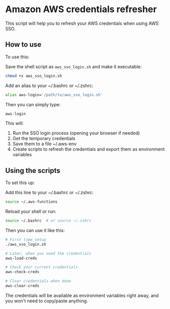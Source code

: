 # Amazon AWS credentials refresher

This script will help you to refresh your AWS credentials when using AWS SSO.

## How to use

To use this:

Save the shell script as `aws_sso_login.sh` and make it executable:

```bash
chmod +x aws_sso_login.sh
```

Add an alias to your ~/.bashrc or ~/.zshrc:

```bash
alias aws-login='/path/to/aws_sso_login.sh'
```

Then you can simply type:
```bash
aws-login
```
This will:

1. Run the SSO login process (opening your browser if needed)
2. Get the temporary credentials 
3. Save them to a file ~/.aws-env
4. Create scripts to refresh the credentials and export them as environment variables

## Using the scripts

To set this up:

Add this line to your ~/.bashrc or ~/.zshrc:
```bash
source ~/.aws-functions
```

Reload your shell or run:
```bash
source ~/.bashrc  # or source ~/.zshrc
```

Then you can use it like this:
```bash
# First time setup
./aws_sso_login.sh

# Later, when you need the credentials
aws-load-creds

# Check your current credentials
aws-check-creds

# Clear credentials when done
aws-clear-creds

``` 

The credentials will be available as environment variables right away, and you won't need to copy/paste anything.
